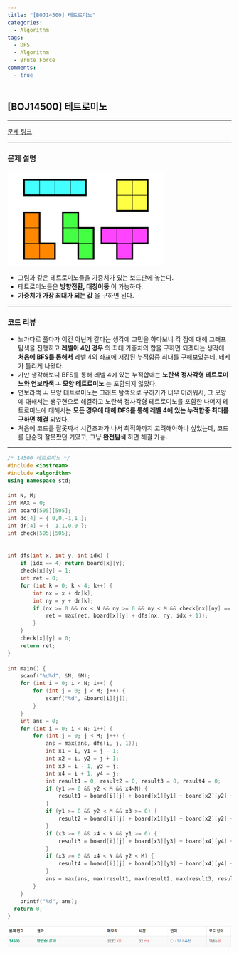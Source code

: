 ```yaml
---
title: "[BOJ14500] 테트로미노"
categories:
  - Algorithm
tags:
  - DFS
  - Algorithm
  - Brute Force
comments:
  - true
---
```

## [BOJ14500] 테트로미노

---

[문제 링크](https://www.acmicpc.net/problem/14500)

---

### 문제 설명

![](/assets/img/Algorithm/BOJ14500.png)

* 그림과 같은 테트로미노들을 가중치가 있는 보드판에 놓는다.
* 테트로미노들은 __방향전환, 대칭이동__ 이 가능하다.
* __가중치가 가장 최대가 되는 값__ 을 구하면 된다.

---

### 코드 리뷰
* 노가다로 풀다가 이건 아닌거 같다는 생각에 고민을 하다보니 각 점에 대해 그래프 탐색을 진행하고 __레벨이 4인 경우__ 의 최대 가중치의 합을 구하면 되겠다는 생각에 __처음에 BFS를 통해서__ 레벨 4의 좌표에 저장된 누적합중 최대를 구해보았는데, 테케가 틀리게 나왔다.
* 가만 생각해보니 BFS를 통해 레벨 4에 있는 누적합에는 __노란색 정사각형 테트로미노와 연보라색 ㅗ 모양 테트로미노__ 는 포함되지 않았다.
* 연보라색 ㅗ 모양 테트로미노는 그래프 탐색으로 구하기가 너무 어려워서, 그 모양에 대해서는 쌩구현으로 해결하고 노란색 정사각형 테트로미노를 포함한 나머지 테트로미노에 대해서는 __모든 경우에 대해 DFS를 통해 레벨 4에 있는 누적합중 최대를 구하면 해결__ 되었다.
* 처음에 코드를 잘못짜서 시간초과가 나서 최적화까지 고려해야하나 싶었는데, 코드를 단순히 잘못짰던 거였고, 그냥 __완전탐색__ 하면 해결 가능.

---

```cpp
/* 14500 테트로미노 */
#include <iostream>
#include <algorithm>
using namespace std;

int N, M;
int MAX = 0;
int board[505][505];
int dc[4] = { 0,0,-1,1 };
int dr[4] = { -1,1,0,0 };
int check[505][505];


int dfs(int x, int y, int idx) {
	if (idx == 4) return board[x][y];
	check[x][y] = 1;
	int ret = 0;
	for (int k = 0; k < 4; k++) {
		int nx = x + dc[k];
		int ny = y + dr[k];
		if (nx >= 0 && nx < N && ny >= 0 && ny < M && check[nx][ny] == 0) {
			ret = max(ret, board[x][y] + dfs(nx, ny, idx + 1));
		}
	}
	check[x][y] = 0;
	return ret;
}

int main() {
	scanf("%d%d", &N, &M);
	for (int i = 0; i < N; i++) {
		for (int j = 0; j < M; j++) {
			scanf("%d", &board[i][j]);
		}
	}
	int ans = 0;
	for (int i = 0; i < N; i++) {
		for (int j = 0; j < M; j++) {
			ans = max(ans, dfs(i, j, 1));
			int x1 = i, y1 = j - 1;
			int x2 = i, y2 = j + 1;
			int x3 = i - 1, y3 = j;
			int x4 = i + 1, y4 = j;
			int result1 = 0, result2 = 0, result3 = 0, result4 = 0;
			if (y1 >= 0 && y2 < M && x4<N) {
				result1 = board[i][j] + board[x1][y1] + board[x2][y2] + board[x4][y4];
			}
			if (y1 >= 0 && y2 < M && x3 >= 0) {
				result2 = board[i][j] + board[x1][y1] + board[x2][y2] + board[x3][y3];
			}
			if (x3 >= 0 && x4 < N && y1 >= 0) {
				result3 = board[i][j] + board[x3][y3] + board[x4][y4] + board[x1][y1];
			}
			if (x3 >= 0 && x4 < N && y2 < M) {
				result4 = board[i][j] + board[x3][y3] + board[x4][y4] + board[x2][y2];
			}
			ans = max(ans, max(result1, max(result2, max(result3, result4))));
		}
	}
	printf("%d", ans);
  return 0;
}

```

![](/assets/img/Algorithm/BOJ14500-1.png)
